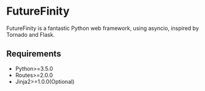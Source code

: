 # FutureFinity
FutureFinity is a fantastic Python web framework, using asyncio, inspired by Tornado and Flask.

Requirements
------------
- Python>=3.5.0
- Routes>=2.0.0
- Jinja2>=1.0.0(Optional)

